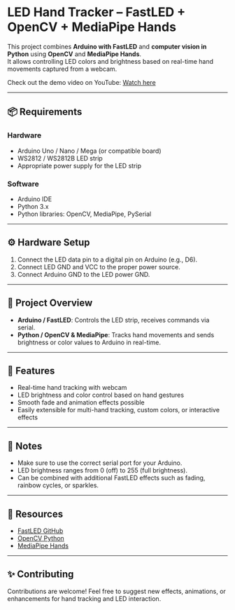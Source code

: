 # LED Hand Tracker – FastLED + OpenCV + MediaPipe Hands

This project combines **Arduino with FastLED** and **computer vision in Python** using **OpenCV** and **MediaPipe Hands**.  
It allows controlling LED colors and brightness based on real-time hand movements captured from a webcam.

Check out the demo video on YouTube: [Watch here](https://www.youtube.com/shorts/u6FXnKp06Jg)



---

## 📦 Requirements

### Hardware
- Arduino Uno / Nano / Mega (or compatible board)  
- WS2812 / WS2812B LED strip  
- Appropriate power supply for the LED strip  

### Software
- Arduino IDE  
- Python 3.x  
- Python libraries: OpenCV, MediaPipe, PySerial  

---

## ⚙️ Hardware Setup

1. Connect the LED data pin to a digital pin on Arduino (e.g., D6).  
2. Connect LED GND and VCC to the proper power source.  
3. Connect Arduino GND to the LED power GND.  

---

## 🔹 Project Overview

- **Arduino / FastLED**: Controls the LED strip, receives commands via serial.  
- **Python / OpenCV & MediaPipe**: Tracks hand movements and sends brightness or color values to Arduino in real-time.  

---

## 🚀 Features

- Real-time hand tracking with webcam  
- LED brightness and color control based on hand gestures  
- Smooth fade and animation effects possible  
- Easily extensible for multi-hand tracking, custom colors, or interactive effects  

---

## 📌 Notes

- Make sure to use the correct serial port for your Arduino.  
- LED brightness ranges from 0 (off) to 255 (full brightness).  
- Can be combined with additional FastLED effects such as fading, rainbow cycles, or sparkles.  

---

## 📖 Resources

- [FastLED GitHub](https://github.com/FastLED/FastLED)  
- [OpenCV Python](https://opencv.org/)  
- [MediaPipe Hands](https://developers.google.com/mediapipe/solutions/vision/hand_landmarker)  

---

## ✨ Contributing

Contributions are welcome! Feel free to suggest new effects, animations, or enhancements for hand tracking and LED interaction.
